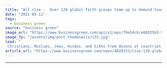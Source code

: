 ```yaml
---
title: "All rise -  Over 120 global faith groups team up to demand tougher climate action ahead of COP26"
date: "2021-03-11"
tags: 
  - business green
source: "business green"
image_url: "https://www.businessgreen.com/api/v1/wps/79e54cb/e68925b3-9aed-4d82-bccb-e0d2fab03078/9/holy-trinity-church-hull-solar-panels2-185x114.jpg"
image_fp: "/assets/img/post_thumbnails/133.jpg"
lead: "
 Christians, Muslims, Jews, Hindus, and Sikhs from dozens of countries have teamed up on what has been touted as the largest multi-faith day of climate action ever  ..."
article_url: "https://www.businessgreen.com/news/4028333/rise-120-global-faith-team-demand-tougher-climate-action-ahead-cop26"
---
```


---
